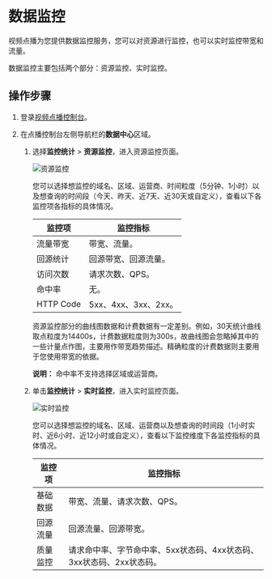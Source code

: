 # 数据监控

视频点播为您提供数据监控服务，您可以对资源进行监控，也可以实时监控带宽和流量。

数据监控主要包括两个部分：资源监控、实时监控。

## 操作步骤

1.  登录[视频点播控制台](https://vod.console.aliyun.com/)。

2.  在点播控制台左侧导航栏的**数据中心**区域。

    1.  选择**监控统计** \> **资源监控**，进入资源监控页面。

        ![资源监控](https://static-aliyun-doc.oss-accelerate.aliyuncs.com/assets/img/zh-CN/9095454061/p179378.png)

        您可以选择想监控的域名、区域、运营商、时间粒度（5分钟、1小时）以及想查询的时间段（今天、昨天、近7天、近30天或自定义），查看以下各监控项各指标的具体情况。

        |监控项|监控指标|
        |---|----|
        |流量带宽|带宽、流量。|
        |回源统计|回源带宽、回源流量。|
        |访问次数|请求次数、QPS。|
        |命中率|无。|
        |HTTP Code|5xx、4xx、3xx、2xx。|

        资源监控部分的曲线图数据和计费数据有一定差别。例如，30天统计曲线取点粒度为14400s，计费数据粒度则为300s，故曲线图会忽略掉其中的一些计量点作图，主要用作带宽趋势描述。精确粒度的计费数据则主要用于您使用带宽的依据。

        **说明：** 命中率不支持选择区域或运营商。

    2.  单击**监控统计** \> **实时监控**，进入实时监控页面。

        ![实时监控](https://static-aliyun-doc.oss-accelerate.aliyuncs.com/assets/img/zh-CN/9095454061/p179386.png)

        您可以选择想监控的域名、区域、运营商以及想查询的时间段（1小时实时、近6小时、近12小时或自定义），查看以下监控维度下各监控指标的具体情况。

        |监控项|监控指标|
        |---|----|
        |基础数据|带宽、流量、请求次数、QPS。|
        |回源流量|回源流量、回源带宽。|
        |质量监控|请求命中率、字节命中率、5xx状态码、4xx状态码、3xx状态码、2xx状态码。|


